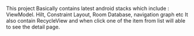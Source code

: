 This project Basically contains latest android stacks which include : ViewModel. Hilt, Constraint Layout, Room Database, navigation graph etc
It also contain RecycleView and when click one of the item from list will able to see the detail page.
